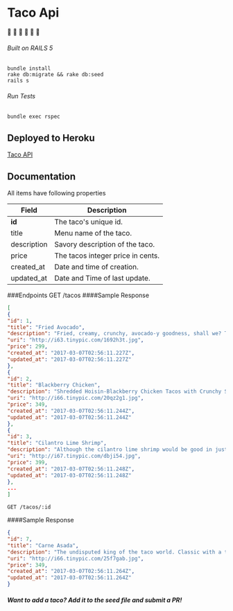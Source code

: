 # Taco Api 
:taco: :taco: :taco: :taco: :taco: :taco: 
###### Built on RAILS 5
    bundle install
    rake db:migrate && rake db:seed
    rails s
###### Run Tests
    bundle exec rspec
## Deployed to Heroku
[Taco API](https://taco-api.herokuapp.com/tacos)

## Documentation

All items have following properties

Field | Description
------|------------
**id** | The taco's unique id.
title | Menu name of the taco.
description | Savory description of the taco.
price | The tacos integer price in cents.
created_at | Date and time of creation.
updated_at | Date and Time of last update.

###Endpoints
    GET /tacos
####Sample Response
```JSON
[
{
"id": 1,
"title": "Fried Avocado",
"description": "Fried, creamy, crunchy, avocado-y goodness, shall we? These yummy tacos are super easy to make and they’re perfect for Meatless Monday, Taco Tuesday, or Get In Mah Belly Day.",
"uri": "http://i63.tinypic.com/1692h3t.jpg",
"price": 299,
"created_at": "2017-03-07T02:56:11.227Z",
"updated_at": "2017-03-07T02:56:11.227Z"
},
{
"id": 2,
"title": "Blackberry Chicken",
"description": "Shredded Hoisin-Blackberry Chicken Tacos with Crunchy Slaw. The chicken is cooked in the slow cooker until it’s so tender that it basically falls apart with no effort.",
"uri": "http://i66.tinypic.com/20qz2g1.jpg",
"price": 349,
"created_at": "2017-03-07T02:56:11.244Z",
"updated_at": "2017-03-07T02:56:11.244Z"
},
{
"id": 3,
"title": "Cilantro Lime Shrimp",
"description": "Although the cilantro lime shrimp would be good in just about everything, they are particularly nice in these fresh summery tacos! ",
"uri": "http://i67.tinypic.com/dbji54.jpg",
"price": 399,
"created_at": "2017-03-07T02:56:11.248Z",
"updated_at": "2017-03-07T02:56:11.248Z"
},
...
]
```
    GET /tacos/:id

####Sample Response
```JSON
{
"id": 7,
"title": "Carne Asada",
"description": "The undisputed king of the taco world. Classic with a twist... of lime! Flank steak marinated in our signature Mojo with homemade pico de gallo. Enough said.",
"uri": "http://i66.tinypic.com/25f7gab.jpg",
"price": 349,
"created_at": "2017-03-07T02:56:11.264Z",
"updated_at": "2017-03-07T02:56:11.264Z"
}
```

##### Want to add a taco? Add it to the seed file and submit a PR!
